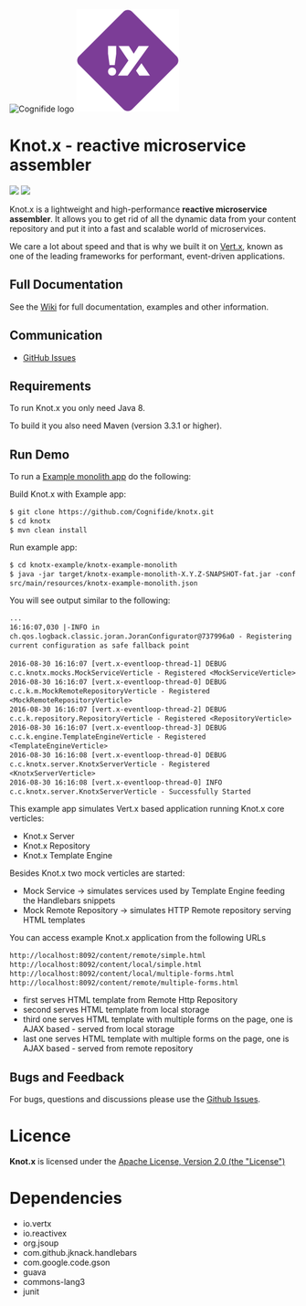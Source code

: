 ![Cognifide logo](http://cognifide.github.io/images/cognifide-logo.png)
![Knot.x](https://github.com/Cognifide/knotx/blob/master/icons/180x180.png?raw=true)

# Knot.x - reactive microservice assembler
[![][travis img]][travis]
[![][license img]][license]

Knot.x is a lightweight and high-performance **reactive microservice assembler**. It allows you to get rid of all the dynamic data from your content repository and put it into a fast and scalable world of microservices.

We care a lot about speed and that is why we built it on [Vert.x](http://vertx.io/), known as one of the leading frameworks for performant, event-driven applications.

## Full Documentation

See the [Wiki](https://github.com/Cognifide/knotx/wiki) for full documentation, examples and other information.

## Communication
- [GitHub Issues](https://github.com/Cognifide/knotx/issues)

## Requirements

To run Knot.x you only need Java 8.

To build it you also need Maven (version 3.3.1 or higher).

## Run Demo

To run a [Example monolith app](https://github.com/Cognifide/knotx/blob/master/knotx-example/knotx-example-monolith) do the following:

Build Knot.x with Example app:

```
$ git clone https://github.com/Cognifide/knotx.git
$ cd knotx
$ mvn clean install
```

Run example app:
```
$ cd knotx-example/knotx-example-monolith
$ java -jar target/knotx-example-monolith-X.Y.Z-SNAPSHOT-fat.jar -conf src/main/resources/knotx-example-monolith.json
```

You will see output similar to the following:
```
...
16:16:07,030 |-INFO in ch.qos.logback.classic.joran.JoranConfigurator@737996a0 - Registering current configuration as safe fallback point

2016-08-30 16:16:07 [vert.x-eventloop-thread-1] DEBUG c.c.knotx.mocks.MockServiceVerticle - Registered <MockServiceVerticle>
2016-08-30 16:16:07 [vert.x-eventloop-thread-0] DEBUG c.c.k.m.MockRemoteRepositoryVerticle - Registered <MockRemoteRepositoryVerticle>
2016-08-30 16:16:07 [vert.x-eventloop-thread-2] DEBUG c.c.k.repository.RepositoryVerticle - Registered <RepositoryVerticle>
2016-08-30 16:16:07 [vert.x-eventloop-thread-3] DEBUG c.c.k.engine.TemplateEngineVerticle - Registered <TemplateEngineVerticle>
2016-08-30 16:16:08 [vert.x-eventloop-thread-0] DEBUG c.c.knotx.server.KnotxServerVerticle - Registered <KnotxServerVerticle>
2016-08-30 16:16:08 [vert.x-eventloop-thread-0] INFO  c.c.knotx.server.KnotxServerVerticle - Successfully Started

```

This example app simulates Vert.x based application running Knot.x core verticles:
 - Knot.x Server
 - Knot.x Repository
 - Knot.x Template Engine
 
Besides Knot.x two mock verticles are started:
 - Mock Service  -> simulates services used by Template Engine feeding the Handlebars snippets
 - Mock Remote Repository -> simulates HTTP Remote repository serving HTML templates

You can access example Knot.x application from the following URLs
```
http://localhost:8092/content/remote/simple.html
http://localhost:8092/content/local/simple.html
http://localhost:8092/content/local/multiple-forms.html
http://localhost:8092/content/remote/multiple-forms.html
```
- first serves HTML template from Remote Http Repository
- second serves HTML template from local storage
- third one serves HTML template with multiple forms on the page, one is AJAX based - served from local storage
- last one serves HTML template with multiple forms on the page, one is AJAX based - served from remote repository

## Bugs and Feedback

For bugs, questions and discussions please use the [Github Issues](https://github.com/Cognifide/knotx/issues).

# Licence

**Knot.x** is licensed under the [Apache License, Version 2.0 (the "License")](https://www.apache.org/licenses/LICENSE-2.0.txt)

# Dependencies

- io.vertx
- io.reactivex
- org.jsoup
- com.github.jknack.handlebars
- com.google.code.gson
- guava
- commons-lang3
- junit


[travis]:https://travis-ci.org/Cognifide/knotx
[travis img]:https://travis-ci.org/Cognifide/knotx.svg?branch=master

[license]:LICENSE
[license img]:https://img.shields.io/badge/License-Apache%202-blue.svg